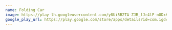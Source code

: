 ```yaml
---
name: Folding Car
image: https://play-lh.googleusercontent.com/y8Ui5B2TA-ZJR_lJr4lF-n8DxKKffmnyh2E1uF8Kxsa0g2-vXH17HkUuEVQ2ccwGzK8=s256-rw
google_play_url: https://play.google.com/store/apps/details?id=com.igdclub.foldingcar
---
```

